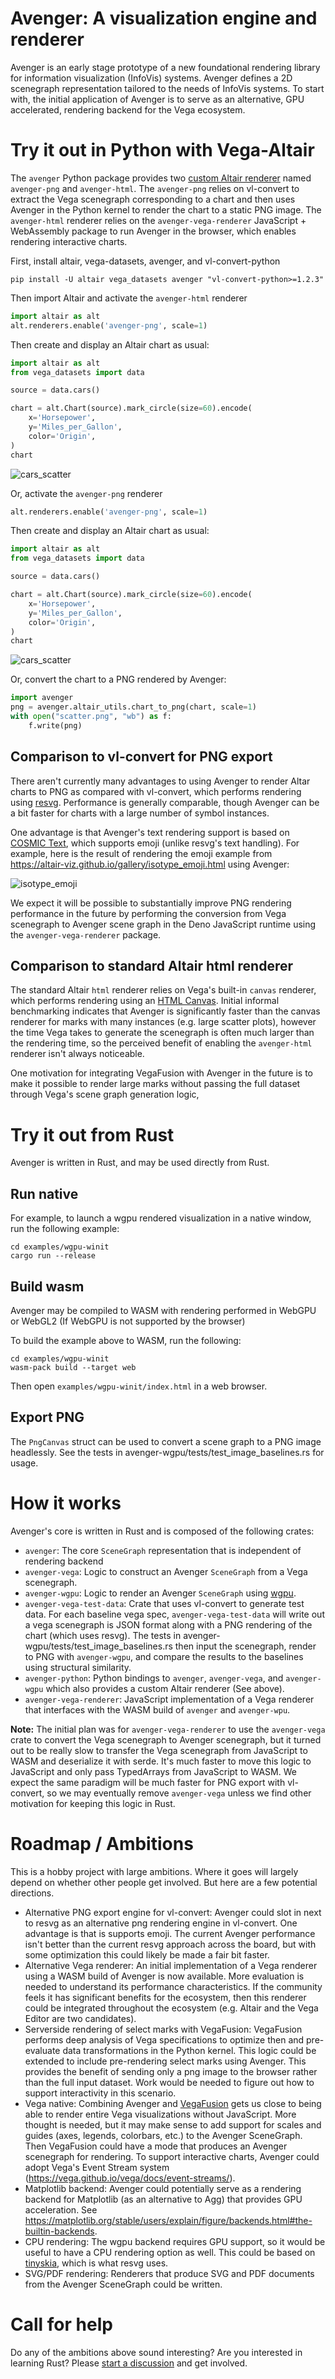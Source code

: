 # Avenger: A visualization engine and renderer
Avenger is an early stage prototype of a new foundational rendering library for information visualization (InfoVis) systems. Avenger defines a 2D scenegraph representation tailored to the needs of InfoVis systems. To start with, the initial application of Avenger is to serve as an alternative, GPU accelerated, rendering backend for the Vega ecosystem.

# Try it out in Python with Vega-Altair
The `avenger` Python package provides two [custom Altair renderer](https://altair-viz.github.io/user_guide/custom_renderers.html) named `avenger-png` and `avenger-html`. The `avenger-png` relies on vl-convert to extract the Vega scenegraph corresponding to a chart and then uses Avenger in the Python kernel to render the chart to a static PNG image. The `avenger-html` renderer relies on the `avenger-vega-renderer` JavaScript + WebAssembly package to run Avenger in the browser, which enables rendering interactive charts.

First, install altair, vega-datasets, avenger, and vl-convert-python
```
pip install -U altair vega_datasets avenger "vl-convert-python>=1.2.3"
```

Then import Altair and activate the `avenger-html` renderer

```python
import altair as alt
alt.renderers.enable('avenger-png', scale=1)
```

Then create and display an Altair chart as usual:

```python
import altair as alt
from vega_datasets import data

source = data.cars()

chart = alt.Chart(source).mark_circle(size=60).encode(
    x='Horsepower',
    y='Miles_per_Gallon',
    color='Origin',
)
chart
```
![cars_scatter](https://github.com/jonmmease/avenger/assets/15064365/d661e142-c7c5-4816-a375-49a73985bb6d)

Or, activate the `avenger-png` renderer

```python
alt.renderers.enable('avenger-png', scale=1)
```

Then create and display an Altair chart as usual:

```python
import altair as alt
from vega_datasets import data

source = data.cars()

chart = alt.Chart(source).mark_circle(size=60).encode(
    x='Horsepower',
    y='Miles_per_Gallon',
    color='Origin',
)
chart
```
![cars_scatter](https://github.com/jonmmease/avenger/assets/15064365/d661e142-c7c5-4816-a375-49a73985bb6d)

Or, convert the chart to a PNG rendered by Avenger:

```python
import avenger
png = avenger.altair_utils.chart_to_png(chart, scale=1)
with open("scatter.png", "wb") as f:
    f.write(png)
```
## Comparison to vl-convert for PNG export
There aren't currently many advantages to using Avenger to render Altar charts to PNG as compared with vl-convert, which performs rendering using [resvg](https://github.com/RazrFalcon/resvg). Performance is generally comparable, though Avenger can be a bit faster for charts with a large number of symbol instances.

One advantage is that Avenger's text rendering support is based on [COSMIC Text](https://github.com/pop-os/cosmic-text), which supports emoji (unlike resvg's text handling). For example, here is the result of rendering the emoji example from https://altair-viz.github.io/gallery/isotype_emoji.html using Avenger:

![isotype_emoji](https://github.com/jonmmease/avenger/assets/15064365/91a1db89-9bdd-46f3-b540-c7d7bcaac3c2)

We expect it will be possible to substantially improve PNG rendering performance in the future by performing the conversion from Vega scenegraph to Avenger scene graph in the Deno JavaScript runtime using the `avenger-vega-renderer` package.

## Comparison to standard Altair html renderer
The standard Altair `html` renderer relies on Vega's built-in `canvas` renderer, which performs rendering using an [HTML Canvas](https://developer.mozilla.org/en-US/docs/Web/API/Canvas_API).  Initial informal benchmarking indicates that Avenger is significantly faster than the canvas renderer for marks with many instances (e.g. large scatter plots), however the time Vega takes to generate the scenegraph is often much larger than the rendering time, so the perceived benefit of enabling the `avenger-html` renderer isn't always noticeable.

One motivation for integrating VegaFusion with Avenger in the future is to make it possible to render large marks without passing the full dataset through Vega's scene graph generation logic,

# Try it out from Rust
Avenger is written in Rust, and may be used directly from Rust.

## Run native
For example, to launch a wgpu rendered visualization in a native window, run the following example:
```
cd examples/wgpu-winit
cargo run --release
```

## Build wasm
Avenger may be compiled to WASM with rendering performed in WebGPU or WebGL2 (If WebGPU is not supported by the browser)

To build the example above to WASM, run the following:
```
cd examples/wgpu-winit
wasm-pack build --target web
```

Then open `examples/wgpu-winit/index.html` in a web browser.

## Export PNG
The `PngCanvas` struct can be used to convert a scene graph to a PNG image headlessly. See the tests in
avenger-wgpu/tests/test_image_baselines.rs for usage.

# How it works
Avenger's core is written in Rust and is composed of the following crates:
 - `avenger`: The core `SceneGraph` representation that is independent of rendering backend
 - `avenger-vega`: Logic to construct an Avenger `SceneGraph` from a Vega scenegraph.
 - `avenger-wgpu`: Logic to render an Avenger `SceneGraph` using [wgpu](https://github.com/gfx-rs/wgpu).
 - `avenger-vega-test-data`: Crate that uses vl-convert to generate test data. For each baseline vega spec, `avenger-vega-test-data` will write out a vega scenegraph is JSON format along with a PNG rendering of the chart (which uses resvg). The tests in avenger-wgpu/tests/test_image_baselines.rs then input the scenegraph, render to PNG with `avenger-wgpu`, and compare the results to the baselines using structural similarity.
 - `avenger-python`: Python bindings to `avenger`, `avenger-vega`, and `avenger-wgpu` which also provides a custom Altair renderer (See above). 
 - `avenger-vega-renderer`: JavaScript implementation of a Vega renderer that interfaces with the WASM build of `avenger` and `avenger-wpu`. 

**Note:** The initial plan was for `avenger-vega-renderer` to use the `avenger-vega` crate to convert the Vega scenegraph to Avenger scenegraph, but it turned out to be really slow to transfer the Vega scenegraph from JavaScript to WASM and deserialize it with serde. It's much faster to move this logic to JavaScript and only pass TypedArrays from JavaScript to WASM. We expect the same paradigm will be much faster for PNG export with vl-convert, so we may eventually remove `avenger-vega` unless we find other motivation for keeping this logic in Rust.

# Roadmap / Ambitions
This is a hobby project with large ambitions. Where it goes will largely depend on whether other people get involved. But here are a few potential directions.
 - Alternative PNG export engine for vl-convert: Avenger could slot in next to resvg as an alternative png rendering engine in vl-convert. One advantage is that is supports emoji. The current Avenger performance isn't better than the current resvg approach across the board, but with some optimization this could likely be made a fair bit faster.
 - Alternative Vega renderer: An initial implementation of a Vega renderer using a WASM build of Avenger is now available. More evaluation is needed to understand its performance characteristics. If the community feels it has significant benefits for the ecosystem, then this renderer could be integrated throughout the ecosystem (e.g. Altair and the Vega Editor are two candidates).
 - Serverside rendering of select marks with VegaFusion:  VegaFusion performs deep analysis of Vega specifications to optimize then and pre-evaluate data transformations in the Python kernel. This logic could be extended to include pre-rendering select marks using Avenger. This provides the benefit of sending only a png image to the browser rather than the full input dataset. Work would be needed to figure out how to support interactivity in this scenario.
 - Vega native: Combining Avenger and [VegaFusion](https://vegafusion.io/) gets us close to being able to render entire Vega visualizations without JavaScript. More thought is needed, but it may make sense to add support for scales and guides (axes, legends, colorbars, etc.) to the Avenger SceneGraph. Then VegaFusion could have a mode that produces an Avenger scenegraph for rendering.  To support interactive charts, Avenger could adopt Vega's Event Stream system (https://vega.github.io/vega/docs/event-streams/).
 - Matplotlib backend: Avenger could potentially serve as a rendering backend for Matplotlib (as an alternative to Agg) that provides GPU acceleration. See https://matplotlib.org/stable/users/explain/figure/backends.html#the-builtin-backends.
 - CPU rendering: The wgpu backend requires GPU support, so it would be useful to have a CPU rendering option as well. This could be based on [tinyskia](https://github.com/RazrFalcon/tiny-skia), which is what resvg uses.
 - SVG/PDF rendering: Renderers that produce SVG and PDF documents from the Avenger SceneGraph could be written.

# Call for help
Do any of the ambitions above sound interesting? Are you interested in learning Rust? Please [start a discussion](https://github.com/jonmmease/avenger/discussions) and get involved.

